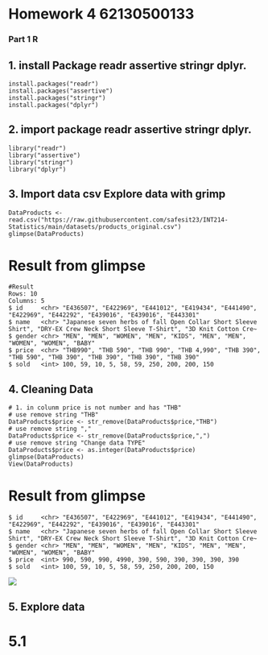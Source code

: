 # Homework 4 62130500133

### Part 1 R

## 1. install Package readr assertive stringr dplyr.

```{R}
install.packages("readr")
install.packages("assertive")
install.packages("stringr")
install.packages("dplyr")
```

## 2. import package readr assertive stringr dplyr.

```{R}
library("readr")
library("assertive")
library("stringr")
library("dplyr")
```

## 3. Import data csv Explore data with grimp

```{R}
DataProducts <- read.csv("https://raw.githubusercontent.com/safesit23/INT214-Statistics/main/datasets/products_original.csv")
glimpse(DataProducts)
```

# Result from glimpse

```{R}
#Result
Rows: 10
Columns: 5
$ id     <chr> "E436507", "E422969", "E441012", "E419434", "E441490", "E422969", "E442292", "E439016", "E439016", "E443301"
$ name   <chr> "Japanese seven herbs of fall Open Collar Short Sleeve Shirt", "DRY-EX Crew Neck Short Sleeve T-Shirt", "3D Knit Cotton Cre~
$ gender <chr> "MEN", "MEN", "WOMEN", "MEN", "KIDS", "MEN", "MEN", "WOMEN", "WOMEN", "BABY"
$ price  <chr> "THB990", "THB 590", "THB 990", "THB 4,990", "THB 390", "THB 590", "THB 390", "THB 390", "THB 390", "THB 390"
$ sold   <int> 100, 59, 10, 5, 58, 59, 250, 200, 200, 150
```

## 4. Cleaning Data

```{R}
# 1. in colunm price is not number and has "THB"
# use remove string "THB"
DataProducts$price <- str_remove(DataProducts$price,"THB")
# use remove string ","
DataProducts$price <- str_remove(DataProducts$price,",")
# use remove string "Change data TYPE"
DataProducts$price <- as.integer(DataProducts$price)
glimpse(DataProducts)
View(DataProducts)
```

# Result from glimpse

```{R}
$ id     <chr> "E436507", "E422969", "E441012", "E419434", "E441490", "E422969", "E442292", "E439016", "E439016", "E443301"
$ name   <chr> "Japanese seven herbs of fall Open Collar Short Sleeve Shirt", "DRY-EX Crew Neck Short Sleeve T-Shirt", "3D Knit Cotton Cre~
$ gender <chr> "MEN", "MEN", "WOMEN", "MEN", "KIDS", "MEN", "MEN", "WOMEN", "WOMEN", "BABY"
$ price  <int> 990, 590, 990, 4990, 390, 590, 390, 390, 390, 390
$ sold   <int> 100, 59, 10, 5, 58, 59, 250, 200, 200, 150
```

<a href="https://raw.githubusercontent.com/sit-2021-int214/031-Finance-Accounting-Courses---Udemy-13K-course-/main/HW04/HW04_62130500133/image/cleaningdata.png">
  <img align="center" src="https://raw.githubusercontent.com/sit-2021-int214/031-Finance-Accounting-Courses---Udemy-13K-course-/main/HW04/HW04_62130500133/image/cleaningdata.png" />
</a>

## 5. Explore data

# 5.1

